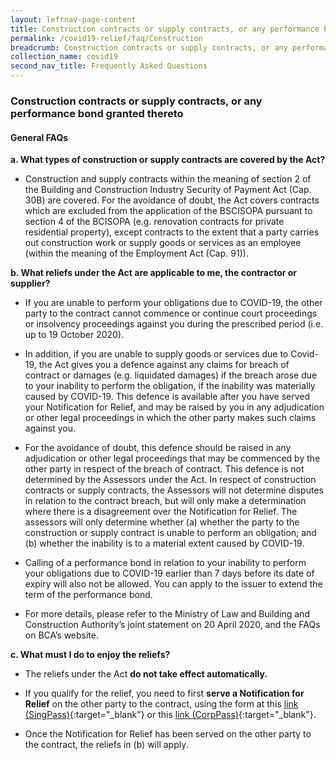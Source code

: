 ```yaml
---
layout: leftnav-page-content
title: Construction contracts or supply contracts, or any performance bond granted thereto
permalink: /covid19-relief/faq/Construction
breadcrumb: Construction contracts or supply contracts, or any performance bond granted thereto
collection_name: covid19
second_nav_title: Frequently Asked Questions
---
```

### Construction contracts or supply contracts, or any performance bond granted thereto ###

#### General FAQs ####
**a. What types of construction or supply contracts are covered by the Act?**

* Construction and supply contracts within the meaning of section 2 of the Building and Construction Industry Security of Payment Act (Cap. 30B) are covered.  For the avoidance of doubt, the Act covers contracts which are excluded from the application of the BSCISOPA pursuant to section 4 of the BCISOPA (e.g. renovation contracts for private residential property), except contracts to the extent that a party carries out construction work or supply goods or services as an employee (within the meaning of the Employment Act (Cap. 91)).


**b. What reliefs under the Act are applicable to me, the contractor or supplier?**

* If you are unable to perform your obligations due to COVID-19, the other party to the contract cannot commence or continue court proceedings or insolvency proceedings against you during the prescribed period (i.e. up to 19 October 2020). 

* In addition, if you are unable to supply goods or services due to Covid-19, the Act gives you a defence against any claims for breach of contract or damages (e.g. liquidated damages) if the breach arose due to your inability to perform the obligation, if the inability was materially caused by COVID-19. This defence is available after you have served your Notification for Relief, and may be raised by you in any adjudication or other legal proceedings in which the other party makes such claims against you.

* For the avoidance of doubt, this defence should be raised in any adjudication or other legal proceedings that may be commenced by the other party in respect of the breach of contract.  This defence is not determined by the Assessors under the Act.  In respect of construction contracts or supply contracts, the Assessors will not determine disputes in relation to the contract breach, but will only make a determination where there is a disagreement over the Notification for Relief.  The assessors will only determine whether (a) whether the party to the construction or supply contract is unable to perform an obligation; and (b) whether the inability is to a material extent caused by COVID-19. 

* Calling of a performance bond in relation to your inability to perform your obligations due to COVID-19 earlier than 7 days before its date of expiry will also not be allowed. You can apply to the issuer to extend the term of the performance bond. 

* For more details, please refer to the Ministry of Law and Building and Construction Authority’s joint statement on 20 April 2020, and the FAQs on BCA’s website.

**c. What must I do to enjoy the reliefs?**

* The reliefs under the Act **do not take effect automatically.**

* If you qualify for the relief, you need to first **serve a Notification for Relief** on the other party to the contract, using the form at this [link (SingPass)](https://go.gov.sg/notification-for-relief-singpass){:target="_blank"} or this [link (CorpPass)](https://go.gov.sg/notification-for-relief-corppass){:target="_blank"}. 

* Once the Notification for Relief has been served on the other party to the contract, the reliefs in (b) will apply.

